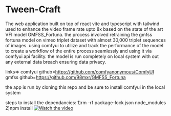 # Tween-Craft
The web application built on top of react vite and typescript with tailwind used to enhance the video frame rate upto 8x based on the state of the art VFI model GMFSS_Fortuna. the process involved retraining the gmfss fortuna model on vimeo triplet dataset with almost 30,000 triplet sequences of images. using comfyui to utilize and track the performance of the model to create a workflow of the entire process seamlessly and using it via comfyui api facility. the model is run completely on local system with out any external data breach ensuring data privacy.

links=>
comfyui github=https://github.com/comfyanonymous/ComfyUI
gmfss github=https://github.com/98mxr/GMFSS_Fortuna

the app is run by cloning this repo and be sure to install comfyui in the local system

steps to install the dependancies:
1)rm -rf package-lock.json node_modules
2)npm install
[![Watch the video](https://img.youtube.com/vi/fvoIUiUS2yI/0.jpg)](https://youtu.be/fvoIUiUS2yI)


